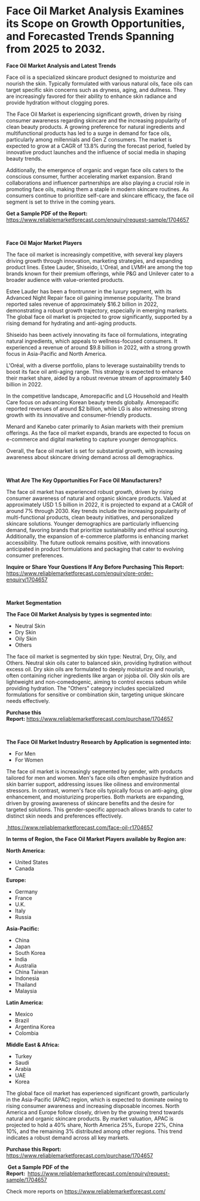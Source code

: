 <p><h1>Face Oil Market Analysis Examines its Scope on Growth Opportunities, and Forecasted Trends Spanning from 2025 to 2032.</h1></p><p><strong>Face Oil Market Analysis and Latest Trends</strong></p>
<p><p>Face oil is a specialized skincare product designed to moisturize and nourish the skin. Typically formulated with various natural oils, face oils can target specific skin concerns such as dryness, aging, and dullness. They are increasingly favored for their ability to enhance skin radiance and provide hydration without clogging pores.</p><p>The Face Oil Market is experiencing significant growth, driven by rising consumer awareness regarding skincare and the increasing popularity of clean beauty products. A growing preference for natural ingredients and multifunctional products has led to a surge in demand for face oils, particularly among millennials and Gen Z consumers. The market is expected to grow at a CAGR of 13.8% during the forecast period, fueled by innovative product launches and the influence of social media in shaping beauty trends.</p><p>Additionally, the emergence of organic and vegan face oils caters to the conscious consumer, further accelerating market expansion. Brand collaborations and influencer partnerships are also playing a crucial role in promoting face oils, making them a staple in modern skincare routines. As consumers continue to prioritize self-care and skincare efficacy, the face oil segment is set to thrive in the coming years.</p></p>
<p><strong>Get a Sample PDF of the Report:&nbsp;</strong> <a href="https://www.reliablemarketforecast.com/enquiry/request-sample/1704657?utm_campaign=3126&utm_medium=2&utm_source=Github&utm_content=ia&utm_term=04042025&utm_id=face-oil">https://www.reliablemarketforecast.com/enquiry/request-sample/1704657</a></p>
<p>&nbsp;</p>
<p><strong>Face Oil Major Market Players</strong></p>
<p><p>The face oil market is increasingly competitive, with several key players driving growth through innovation, marketing strategies, and expanding product lines. Estee Lauder, Shiseido, L'Oréal, and LVMH are among the top brands known for their premium offerings, while P&G and Unilever cater to a broader audience with value-oriented products. </p><p>Estee Lauder has been a frontrunner in the luxury segment, with its Advanced Night Repair face oil gaining immense popularity. The brand reported sales revenue of approximately $16.2 billion in 2022, demonstrating a robust growth trajectory, especially in emerging markets. The global face oil market is projected to grow significantly, supported by a rising demand for hydrating and anti-aging products.</p><p>Shiseido has been actively innovating its face oil formulations, integrating natural ingredients, which appeals to wellness-focused consumers. It experienced a revenue of around $9.8 billion in 2022, with a strong growth focus in Asia-Pacific and North America.</p><p>L'Oréal, with a diverse portfolio, plans to leverage sustainability trends to boost its face oil anti-aging range. This strategy is expected to enhance their market share, aided by a robust revenue stream of approximately $40 billion in 2022.</p><p>In the competitive landscape, Amorepacific and LG Household and Health Care focus on advancing Korean beauty trends globally. Amorepacific reported revenues of around $2 billion, while LG is also witnessing strong growth with its innovative and consumer-friendly products.</p><p>Menard and Kanebo cater primarily to Asian markets with their premium offerings. As the face oil market expands, brands are expected to focus on e-commerce and digital marketing to capture younger demographics.</p><p>Overall, the face oil market is set for substantial growth, with increasing awareness about skincare driving demand across all demographics.</p></p>
<p>&nbsp;</p>
<p><strong>What Are The Key Opportunities For Face Oil Manufacturers?</strong></p>
<p><p>The face oil market has experienced robust growth, driven by rising consumer awareness of natural and organic skincare products. Valued at approximately USD 1.5 billion in 2022, it is projected to expand at a CAGR of around 7% through 2030. Key trends include the increasing popularity of multi-functional products, clean beauty initiatives, and personalized skincare solutions. Younger demographics are particularly influencing demand, favoring brands that prioritize sustainability and ethical sourcing. Additionally, the expansion of e-commerce platforms is enhancing market accessibility. The future outlook remains positive, with innovations anticipated in product formulations and packaging that cater to evolving consumer preferences.</p></p>
<p><strong>Inquire or Share Your Questions If Any Before Purchasing This Report:</strong> <a href="https://www.reliablemarketforecast.com/enquiry/pre-order-enquiry/1704657?utm_campaign=3126&utm_medium=2&utm_source=Github&utm_content=ia&utm_term=04042025&utm_id=face-oil">https://www.reliablemarketforecast.com/enquiry/pre-order-enquiry/1704657</a></p>
<p>&nbsp;</p>
<p><strong>Market Segmentation</strong></p>
<p><strong>The Face Oil Market Analysis by types is segmented into:</strong></p>
<p><ul><li>Neutral Skin</li><li>Dry Skin</li><li>Oily Skin</li><li>Others</li></ul></p>
<p><p>The face oil market is segmented by skin type: Neutral, Dry, Oily, and Others. Neutral skin oils cater to balanced skin, providing hydration without excess oil. Dry skin oils are formulated to deeply moisturize and nourish, often containing richer ingredients like argan or jojoba oil. Oily skin oils are lightweight and non-comedogenic, aiming to control excess sebum while providing hydration. The "Others" category includes specialized formulations for sensitive or combination skin, targeting unique skincare needs effectively.</p></p>
<p><strong>Purchase this Report:&nbsp;</strong><a href="https://www.reliablemarketforecast.com/purchase/1704657?utm_campaign=3126&utm_medium=2&utm_source=Github&utm_content=ia&utm_term=04042025&utm_id=face-oil">https://www.reliablemarketforecast.com/purchase/1704657</a></p>
<p>&nbsp;</p>
<p><strong>The Face Oil Market Industry Research by Application is segmented into:</strong></p>
<p><ul><li>For Men</li><li>For Women</li></ul></p>
<p><p>The face oil market is increasingly segmented by gender, with products tailored for men and women. Men's face oils often emphasize hydration and skin barrier support, addressing issues like oiliness and environmental stressors. In contrast, women's face oils typically focus on anti-aging, glow enhancement, and moisturizing properties. Both markets are expanding, driven by growing awareness of skincare benefits and the desire for targeted solutions. This gender-specific approach allows brands to cater to distinct skin needs and preferences effectively.</p></p>
<p><a href="https://www.reliablemarketforecast.com/face-oil-r1704657?utm_campaign=3126&utm_medium=2&utm_source=Github&utm_content=ia&utm_term=04042025&utm_id=face-oil">&nbsp;https://www.reliablemarketforecast.com/face-oil-r1704657</a></p>
<p><strong>In terms of Region, the Face Oil Market Players available by Region are:</strong></p>
<p>
    <p> <strong> North America: </strong>
        <ul>
            <li>United States</li>
            <li>Canada</li>
        </ul>
        </p> 
    <p> <strong> Europe: </strong>
        <ul>
            <li>Germany</li>
            <li>France</li>
            <li>U.K.</li>
            <li>Italy</li>
            <li>Russia</li>
        </ul>
        </p> 
    <p> <strong> Asia-Pacific: </strong>
        <ul>
            <li>China</li>
            <li>Japan</li>
            <li>South Korea</li>
            <li>India</li>
            <li>Australia</li>
            <li>China Taiwan</li>
            <li>Indonesia</li>
            <li>Thailand</li>
            <li>Malaysia</li>
        </ul>
        </p> 
    <p> <strong> Latin America: </strong>
        <ul>
            <li>Mexico</li>
            <li>Brazil</li>
            <li>Argentina Korea</li>
            <li>Colombia</li>
        </ul>
        </p> 
    <p> <strong> Middle East & Africa: </strong>
        <ul>
            <li>Turkey</li>
            <li>Saudi</li>
            <li>Arabia</li>
            <li>UAE</li>
            <li>Korea</li>
        </ul>
    </p>
    </p>
<p><p>The global face oil market has experienced significant growth, particularly in the Asia-Pacific (APAC) region, which is expected to dominate owing to rising consumer awareness and increasing disposable incomes. North America and Europe follow closely, driven by the growing trend towards natural and organic skincare products. By market valuation, APAC is projected to hold a 40% share, North America 25%, Europe 22%, China 10%, and the remaining 3% distributed among other regions. This trend indicates a robust demand across all key markets.</p></p>
<p><strong>Purchase this Report: </strong><a href="https://www.reliablemarketforecast.com/purchase/1704657?utm_campaign=3126&utm_medium=2&utm_source=Github&utm_content=ia&utm_term=04042025&utm_id=face-oil">https://www.reliablemarketforecast.com/purchase/1704657</a></p>
<p>&nbsp;<strong>Get a Sample PDF of the Report:&nbsp;&nbsp;</strong><a href="https://www.reliablemarketforecast.com/enquiry/request-sample/1704657?utm_campaign=3126&utm_medium=2&utm_source=Github&utm_content=ia&utm_term=04042025&utm_id=face-oil">https://www.reliablemarketforecast.com/enquiry/request-sample/1704657</a></p>
<p><strong></strong></p>
<p>Check more reports on <a href="https://www.reliablemarketforecast.com/?utm_campaign=3126&utm_medium=2&utm_source=Github&utm_content=ia&utm_term=04042025&utm_id=face-oil">https://www.reliablemarketforecast.com/</a></p>